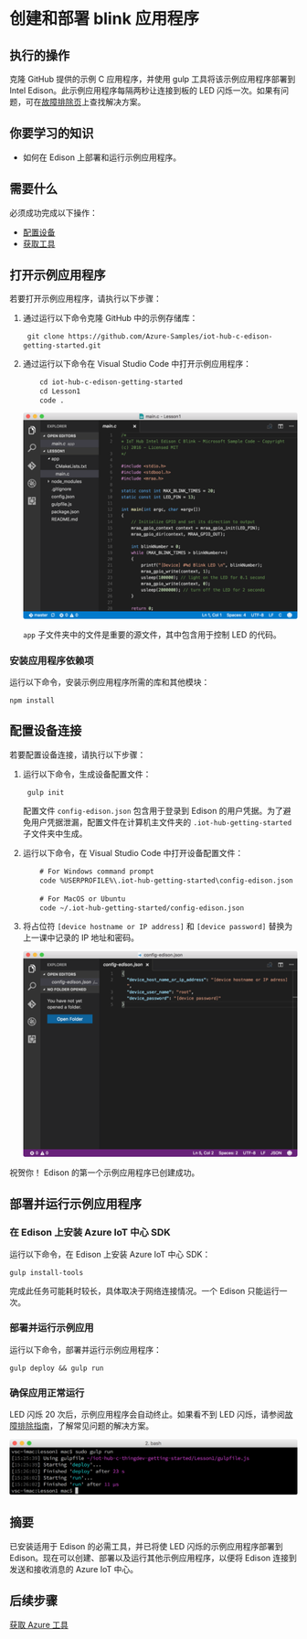 <properties
    pageTitle="将闪烁应用程序部署到 Azure IoT 初学者工具包中 | Azure"
    description="克隆 GitHub 提供的示例 C 应用程序，并使用 gulp 工具将此应用程序部署到 Intel Edison 开发板。此示例应用程序每隔两秒让连接到板的 LED 闪烁一次。"
    services="iot-hub"
    documentationcenter=""
    author="shizn"
    manager="timtl"
    tags=""
    keywords="arduino led 项目, arduino led 闪烁, arduino led 闪烁代码, arduino 闪烁程序, arduino 闪烁示例" />
<tags
    ms.assetid="b02dfd3f-28fd-4b52-8775-eb0eaf74d707"
    ms.service="iot-hub"
    ms.devlang="c"
    ms.topic="article"
    ms.tgt_pltfrm="na"
    ms.workload="na"
    ms.date="3/21/2017"
    wacn.date="05/08/2017"
    ms.author="xshi" />  


# 创建和部署 blink 应用程序
## 执行的操作
克隆 GitHub 提供的示例 C 应用程序，并使用 gulp 工具将该示例应用程序部署到 Intel Edison。此示例应用程序每隔两秒让连接到板的 LED 闪烁一次。如果有问题，可在[故障排除页][troubleshooting]上查找解决方案。

## 你要学习的知识
* 如何在 Edison 上部署和运行示例应用程序。

## 需要什么
必须成功完成以下操作：

* [配置设备][configure-your-device]
* [获取工具][get-the-tools]

## 打开示例应用程序
若要打开示例应用程序，请执行以下步骤：

1. 通过运行以下命令克隆 GitHub 中的示例存储库：

   
		git clone https://github.com/Azure-Samples/iot-hub-c-edison-getting-started.git
   
2. 通过运行以下命令在 Visual Studio Code 中打开示例应用程序：

   
		   cd iot-hub-c-edison-getting-started
		   cd Lesson1
		   code .
   

    ![存储库结构][repo-structure]  


    `app` 子文件夹中的文件是重要的源文件，其中包含用于控制 LED 的代码。

### 安装应用程序依赖项
运行以下命令，安装示例应用程序所需的库和其他模块：


	npm install


## 配置设备连接
若要配置设备连接，请执行以下步骤：

1. 运行以下命令，生成设备配置文件：

   
		gulp init
   

    配置文件 `config-edison.json` 包含用于登录到 Edison 的用户凭据。为了避免用户凭据泄漏，配置文件在计算机主文件夹的 `.iot-hub-getting-started` 子文件夹中生成。

2. 运行以下命令，在 Visual Studio Code 中打开设备配置文件：

   
		   # For Windows command prompt
		   code %USERPROFILE%\.iot-hub-getting-started\config-edison.json

		   # For MacOS or Ubuntu
		   code ~/.iot-hub-getting-started/config-edison.json
   

3. 将占位符 `[device hostname or IP address]` 和 `[device password]` 替换为上一课中记录的 IP 地址和密码。

    ![Config.json](./media/iot-hub-intel-edison-lessons/lesson1/vscode-config-mac.png)  


祝贺你！ Edison 的第一个示例应用程序已创建成功。

## 部署并运行示例应用程序
### 在 Edison 上安装 Azure IoT 中心 SDK
运行以下命令，在 Edison 上安装 Azure IoT 中心 SDK：


	gulp install-tools


完成此任务可能耗时较长，具体取决于网络连接情况。一个 Edison 只能运行一次。

### 部署并运行示例应用
运行以下命令，部署并运行示例应用程序：


	gulp deploy && gulp run


### 确保应用正常运行
LED 闪烁 20 次后，示例应用程序会自动终止。如果看不到 LED 闪烁，请参阅[故障排除指南][troubleshooting]，了解常见问题的解决方案。

![LED 闪烁][led-blinking]  


## 摘要
已安装适用于 Edison 的必需工具，并已将使 LED 闪烁的示例应用程序部署到 Edison。现在可以创建、部署以及运行其他示例应用程序，以便将 Edison 连接到发送和接收消息的 Azure IoT 中心。

## 后续步骤
[获取 Azure 工具][get-the-azure-tools]

<!-- Images and links -->


[troubleshooting]: /documentation/articles/iot-hub-intel-edison-kit-c-troubleshooting/
[Configure-your-device]: /documentation/articles/iot-hub-intel-edison-kit-c-lesson1-configure-your-device/
[get-the-tools]: /documentation/articles/iot-hub-intel-edison-kit-c-lesson1-get-the-tools-win32/
[repo-structure]: ./media/iot-hub-intel-edison-lessons/lesson1/repo_structure_c.png
[led-blinking]: ./media/iot-hub-intel-edison-lessons/lesson1/led_blinking_c.jpg
[get-the-azure-tools]: /documentation/articles/iot-hub-intel-edison-kit-c-lesson2-get-azure-tools-win32/

<!---HONumber=Mooncake_0116_2017-->
